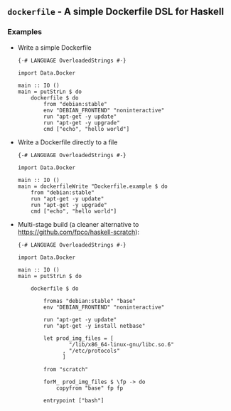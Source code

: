 
## `dockerfile` - A simple Dockerfile DSL for Haskell

### Examples

- Write a simple Dockerfile

      {-# LANGUAGE OverloadedStrings #-}

      import Data.Docker

      main :: IO ()
      main = putStrLn $ do
          dockerfile $ do
              from "debian:stable"
              env "DEBIAN_FRONTEND" "noninteractive"
              run "apt-get -y update"
              run "apt-get -y upgrade"
              cmd ["echo", "hello world"]

- Write a Dockerfile directly to a file

      {-# LANGUAGE OverloadedStrings #-}

      import Data.Docker

      main :: IO ()
      main = dockerfileWrite "Dockerfile.example $ do
          from "debian:stable"
          run "apt-get -y update"
          run "apt-get -y upgrade"
          cmd ["echo", "hello world"]

- Multi-stage build (a cleaner alternative to https://github.com/fpco/haskell-scratch):

      {-# LANGUAGE OverloadedStrings #-}

      import Data.Docker

      main :: IO ()
      main = putStrLn $ do

          dockerfile $ do

              fromas "debian:stable" "base"
              env "DEBIAN_FRONTEND" "noninteractive"

              run "apt-get -y update"
              run "apt-get -y install netbase"

              let prod_img_files = [
                      "/lib/x86_64-linux-gnu/libc.so.6"
                    , "/etc/protocols"
                    ]

              from "scratch"

              forM_ prod_img_files $ \fp -> do
                  copyfrom "base" fp fp

              entrypoint ["bash"]
